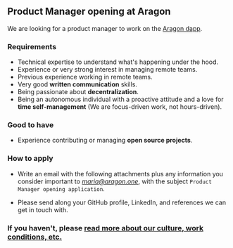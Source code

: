 ## Product Manager opening at Aragon

We are looking for a product manager to work on the [Aragon dapp](https://github.com/aragon/aragon).

### Requirements

- Technical expertise to understand what's happening under the hood.
- Experience or very strong interest in managing remote teams.
- Previous experience working in remote teams.
- Very good **written communication** skills.
- Being passionate about **decentralization**.
- Being an autonomous individual with a proactive attitude and a love for **time self-management** (We are focus-driven work, not hours-driven).

### Good to have

- Experience contributing or managing **open source projects**.

### How to apply

- Write an email with the following attachments plus any information you consider important to *maria@aragon.one*, with the subject `Product Manager opening application`.

- Please send along your GitHub profile, LinkedIn, and references we can get in touch with.

### If you haven't, please [read more about our culture, work conditions, etc.](/README.md)
